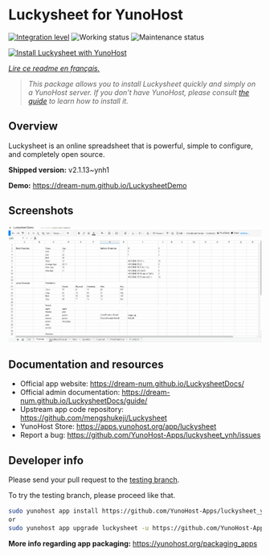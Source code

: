 <!--
N.B.: This README was automatically generated by https://github.com/YunoHost/apps/tree/master/tools/readme_generator
It shall NOT be edited by hand.
-->

# Luckysheet for YunoHost

[![Integration level](https://dash.yunohost.org/integration/luckysheet.svg)](https://dash.yunohost.org/appci/app/luckysheet) ![Working status](https://ci-apps.yunohost.org/ci/badges/luckysheet.status.svg) ![Maintenance status](https://ci-apps.yunohost.org/ci/badges/luckysheet.maintain.svg)

[![Install Luckysheet with YunoHost](https://install-app.yunohost.org/install-with-yunohost.svg)](https://install-app.yunohost.org/?app=luckysheet)

*[Lire ce readme en français.](./README_fr.md)*

> *This package allows you to install Luckysheet quickly and simply on a YunoHost server.
If you don't have YunoHost, please consult [the guide](https://yunohost.org/#/install) to learn how to install it.*

## Overview

Luckysheet is an online spreadsheet that is powerful, simple to configure, and completely open source.


**Shipped version:** v2.1.13~ynh1

**Demo:** https://dream-num.github.io/LuckysheetDemo

## Screenshots

![Screenshot of Luckysheet](./doc/screenshots/screenshot.gif)

## Documentation and resources

* Official app website: <https://dream-num.github.io/LuckysheetDocs/>
* Official admin documentation: <https://dream-num.github.io/LuckysheetDocs/guide/>
* Upstream app code repository: <https://github.com/mengshukeji/Luckysheet>
* YunoHost Store: <https://apps.yunohost.org/app/luckysheet>
* Report a bug: <https://github.com/YunoHost-Apps/luckysheet_ynh/issues>

## Developer info

Please send your pull request to the [testing branch](https://github.com/YunoHost-Apps/luckysheet_ynh/tree/testing).

To try the testing branch, please proceed like that.

``` bash
sudo yunohost app install https://github.com/YunoHost-Apps/luckysheet_ynh/tree/testing --debug
or
sudo yunohost app upgrade luckysheet -u https://github.com/YunoHost-Apps/luckysheet_ynh/tree/testing --debug
```

**More info regarding app packaging:** <https://yunohost.org/packaging_apps>